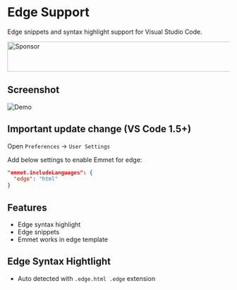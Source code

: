 # Edge Support

Edge snippets and syntax highlight support for Visual Studio Code.

<a target='_blank' rel='nofollow' href='https://app.codesponsor.io/link/eirsozktUrMNsBqxuDUzA528/duyluonglc/vscode-edge'>
  <img alt='Sponsor' width='888' height='68' src='https://app.codesponsor.io/embed/eirsozktUrMNsBqxuDUzA528/duyluonglc/vscode-edge.svg' />
</a>

## Screenshot

![Demo](https://github.com/duyluonglc/vscode-edge/raw/master/images/screenshot.png)

## Important update change (VS Code 1.5+)

Open `Preferences` -> `User Settings`

Add below settings to enable Emmet for edge:

```json
"emmet.includeLanguages": {
  "edge": "html"
}
```

## Features

* Edge syntax highlight
* Edge snippets
* Emmet works in edge template

## Edge Syntax Hightlight

* Auto detected with `.edge.html .edge` extension

